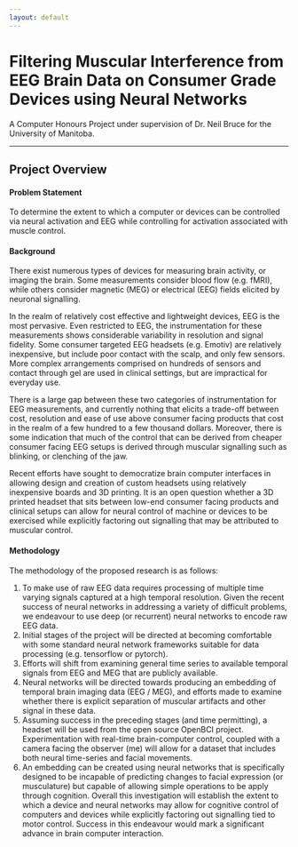 ```yaml
---
layout: default
---
```


# Filtering Muscular Interference from EEG Brain Data on Consumer Grade Devices using Neural Networks

A Computer Honours Project under supervision of Dr. Neil Bruce for the University of Manitoba.

---

## Project Overview

#### Problem Statement
To determine the extent to which a computer or devices can be controlled via neural
activation and EEG while controlling for activation associated with muscle control.

#### Background
There exist numerous types of devices for measuring brain activity, or imaging the brain. Some
measurements consider blood flow (e.g. fMRI), while others consider magnetic (MEG) or
electrical (EEG) fields elicited by neuronal signalling.

In the realm of relatively cost effective and lightweight devices, EEG is the most pervasive. Even
restricted to EEG, the instrumentation for these measurements shows considerable variability in
resolution and signal fidelity. Some consumer targeted EEG headsets (e.g. Emotiv) are relatively
inexpensive, but include poor contact with the scalp, and only few sensors. More complex
arrangements comprised on hundreds of sensors and contact through gel are used in clinical
settings, but are impractical for everyday use.

There is a large gap between these two categories of instrumentation for EEG measurements, and
currently nothing that elicits a trade-off between cost, resolution and ease of use above consumer
facing products that cost in the realm of a few hundred to a few thousand dollars. Moreover,
there is some indication that much of the control that can be derived from cheaper consumer
facing EEG setups is derived through muscular signalling such as blinking, or clenching of the
jaw.

Recent efforts have sought to democratize brain computer interfaces in allowing design and
creation of custom headsets using relatively inexpensive boards and 3D printing. It is an open
question whether a 3D printed headset that sits between low-end consumer facing products and
clinical setups can allow for neural control of machine or devices to be exercised while explicitly
factoring out signalling that may be attributed to muscular control.

#### Methodology
The methodology of the proposed research is as follows:

1. To make use of raw EEG data requires processing of multiple time varying signals
captured at a high temporal resolution. Given the recent success of neural networks in
addressing a variety of difficult problems, we endeavour to use deep (or recurrent) neural
networks to encode raw EEG data.
2. Initial stages of the project will be directed at becoming comfortable with some standard
neural network frameworks suitable for data processing (e.g. tensorflow or pytorch).
3. Efforts will shift from examining general time series to available temporal signals from
EEG and MEG that are publicly available.
4. Neural networks will be directed towards producing an embedding of temporal brain
imaging data (EEG / MEG), and efforts made to examine whether there is explicit
separation of muscular artifacts and other signal in these data.
5. Assuming success in the preceding stages (and time permitting), a headset will be used
from the open source OpenBCI project. Experimentation with real-time brain-computer
control, coupled with a camera facing the observer (me) will allow for a dataset that
includes both neural time-series and facial movements.
6. An embedding can be created using neural networks that is specifically designed to be
incapable of predicting changes to facial expression (or musculature) but capable of
allowing simple operations to be apply through cognition.
Overall this investigation will establish the extent to which a device and neural networks may
allow for cognitive control of computers and devices while explicitly factoring out signalling tied
to motor control. Success in this endeavour would mark a significant advance in brain computer
interaction.

